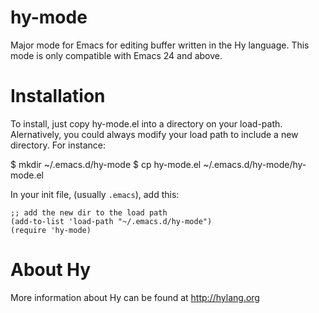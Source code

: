 hy-mode
=======

Major mode for Emacs for editing buffer written in the Hy language. This mode is
only compatible with Emacs 24 and above.

Installation
============

To install, just copy hy-mode.el into a directory on your
load-path. Alernatively, you could always modify your load path to include a new
directory. For instance:

$ mkdir ~/.emacs.d/hy-mode
$ cp hy-mode.el ~/.emacs.d/hy-mode/hy-mode.el

In your init file, (usually `.emacs`), add this:

    ;; add the new dir to the load path
    (add-to-list 'load-path "~/.emacs.d/hy-mode")
    (require 'hy-mode)

About Hy
========
More information about Hy can be found at http://hylang.org
